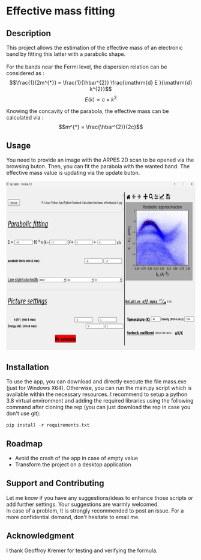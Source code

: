 # Effective mass fitting


## Description
This project allows the estimation of the effective mass of an electronic band by fitting this latter with a parabolic shape.
<br>  
For the bands near the Fermi level, the dispersion relation can be considered as :
$$\frac{1}{2m^{*}} = \frac{1}{\hbar^{2}} \frac{\mathrm{d} E }{\mathrm{d} k^{2}}$$
$$E(k) \propto c\times k^{2}$$

Knowing the concavity of the parabola, the effective mass can be calculated via : 
$$m^{*} = \frac{\hbar^{2}}{2c}$$



## Usage
You need to provide an image with the ARPES 2D scan to be opened via the browsing buton. Then, you can fit the parabola with the wanted band. The effective mass value is updating via the update buton.

<img src="./screenshot_app.png"
     alt="gui" width="600" height="450"
      style="float: center"/>


## Installation
To use the app, you can download and directly execute the file mass.exe (just for Windows X64). Otherwise, you can run the main.py script which is available within the necessary resources. I recommend to setup a python 3.8 virtual environment and adding the required libraries using the following command after cloning the rep (you can just download the rep in case you don't use git):
```console
pip install -r requirements.txt
```

## Roadmap
 <ul>
  <li>Avoid the crash of the app in case of empty value</li>
  <li>Transform the project on a desktop application</li>
</ul> 

## Support and Contributing
Let me know if you have any suggestions/ideas to enhance those scripts or add further settings. Your suggestions are warmly welcomed.
<br>
In case of a problem, It is strongly recommended to post an issue. For a more confidential demand, don't hesitate to email me.

## Acknowledgment
I thank Geoffroy Kremer for testing and verifying the formula.  




